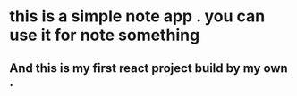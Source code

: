 # this is a simple note app . you can use it for note something 


## And this is my first react project build by my own .
